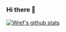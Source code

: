 ### Hi there 👋

[![Wref's github stats](https://github-readme-stats.vercel.app/api?username=wrefgtzweve&count_private=true&show_icons=true&theme=tokyonight&hide_rank=false)](https://github.com/wrefgtzweve)

<!--
**wrefgtzweve/wrefgtzweve** is a ✨ _special_ ✨ repository because its `README.md` (this file) appears on your GitHub profile.

Here are some ideas to get you started:

- 🔭 I’m currently working on ...
- 🌱 I’m currently learning ...
- 👯 I’m looking to collaborate on ...
- 🤔 I’m looking for help with ...
- 💬 Ask me about ...
- 📫 How to reach me: ...
- 😄 Pronouns: ...
- ⚡ Fun fact: ...
-->
